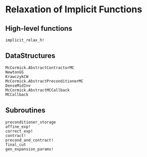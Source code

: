 # Relaxation of Implicit Functions

## High-level functions
```@docs
implicit_relax_h!
```

## DataStructures
```@docs
McCormick.AbstractContractorMC
NewtonGS
KrawczykCW
McCormick.AbstractPreconditionerMC
DenseMidInv
McCormick.AbstractMCCallback
MCCallback
```

## Subroutines
```@docs
preconditioner_storage
affine_exp!
correct_exp!
contract!
precond_and_contract!
final_cut
gen_expansion_params!
```
